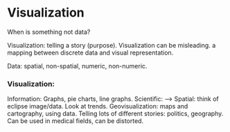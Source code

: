 # Visualization

When is something not data?

Visualization: telling a story (purpose). Visualization can be misleading. 
a mapping between discrete data and visual representation.

Data: spatial, non-spatial, numeric, non-numeric.

### Visualization: 
Information: Graphs, pie charts, line graphs. 
Scientific: --> Spatial: think of eclipse image/data. Look at trends. 
Geovisualization: maps and cartography, using data. Telling lots of different stories: politics, geography. 
Can be used in medical fields, can be distorted. 
